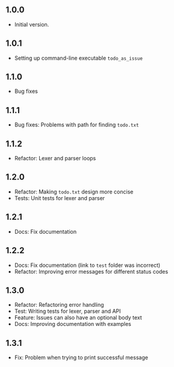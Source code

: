 ## 1.0.0

- Initial version.

## 1.0.1

- Setting up command-line executable `todo_as_issue`

## 1.1.0

- Bug fixes 

## 1.1.1

- Bug fixes: Problems with path for finding `todo.txt`

## 1.1.2

- Refactor: Lexer and parser loops

## 1.2.0

- Refactor: Making `todo.txt` design more concise
- Tests: Unit tests for lexer and parser

## 1.2.1

- Docs: Fix documentation

## 1.2.2

- Docs: Fix documentation (link to `test` folder was incorrect)
- Refactor: Improving error messages for different status codes

## 1.3.0

- Refactor: Refactoring error handling
- Test: Writing tests for lexer, parser and API
- Feature: Issues can also have an optional body text
- Docs: Improving documentation with examples

## 1.3.1

- Fix: Problem when trying to print successful message
